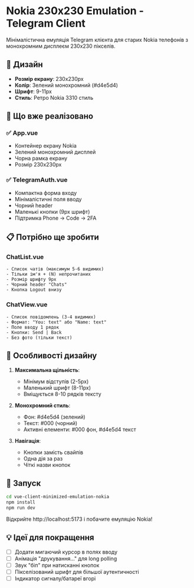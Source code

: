 # Nokia 230x230 Emulation - Telegram Client

Мінімалістична емуляція Telegram клієнта для старих Nokia телефонів з монохромним дисплеєм 230x230 пікселів.

## 🎨 Дизайн

- **Розмір екрану**: 230x230px
- **Колір**: Зелений монохромний (#d4e5d4)
- **Шрифт**: 9-11px
- **Стиль**: Ретро Nokia 3310 стиль

## 📱 Що вже реалізовано

### ✅ App.vue
- Контейнер екрану Nokia
- Зелений монохромний дисплей
- Чорна рамка екрану
- Розмір 230x230px

### ✅ TelegramAuth.vue
- Компактна форма входу
- Мінімалістичні поля вводу
- Чорний header
- Маленькі кнопки (9px шрифт)
- Підтримка Phone → Code → 2FA

## 📋 Потрібно ще зробити

### ChatList.vue
```vue
- Список чатів (максимум 5-6 видимих)
- Тільки ім'я + (N) непрочитаних
- Розмір шрифту 9px
- Чорний header "Chats"
- Кнопка Logout внизу
```

### ChatView.vue
```vue
- Список повідомлень (3-4 видимих)
- Формат: "You: text" або "Name: text"
- Поле вводу 1 рядок
- Кнопки: Send | Back
- Без фото (тільки текст)
```

## 🎯 Особливості дизайну

1. **Максимальна щільність**:
   - Мінімум відступів (2-5px)
   - Маленький шрифт (8-11px)
   - Вміщується 8-10 рядків тексту

2. **Монохромний стиль**:
   - Фон: #d4e5d4 (зелений)
   - Текст: #000 (чорний)
   - Активні елементи: #000 фон, #d4e5d4 текст

3. **Навігація**:
   - Кнопки замість свайпів
   - Одна дія за раз
   - Чіткі назви кнопок

## 🚀 Запуск

```bash
cd vue-client-minimized-emulation-nokia
npm install
npm run dev
```

Відкрийте http://localhost:5173 і побачите емуляцію Nokia!

## 💡 Ідеї для покращення

- [ ] Додати мигаючий курсор в полях вводу
- [ ] Анімація "друкування..." для long polling
- [ ] Звук "біп" при натисканні кнопок
- [ ] Пікселізований шрифт для більшої аутентичності
- [ ] Індикатор сигналу/батареї вгорі

